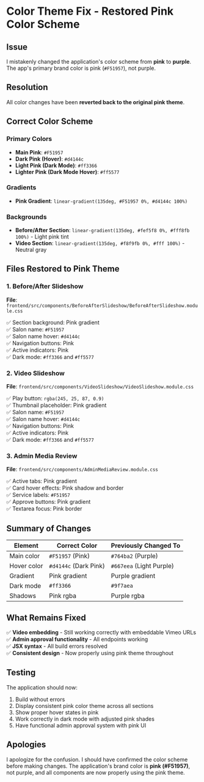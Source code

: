 # Color Theme Fix - Restored Pink Color Scheme

## Issue
I mistakenly changed the application's color scheme from **pink** to **purple**. The app's primary brand color is pink (`#F51957`), not purple.

## Resolution
All color changes have been **reverted back to the original pink theme**.

## Correct Color Scheme

### Primary Colors
- **Main Pink**: `#F51957`
- **Dark Pink (Hover)**: `#d4144c`
- **Light Pink (Dark Mode)**: `#ff3366`
- **Lighter Pink (Dark Mode Hover)**: `#ff5577`

### Gradients
- **Pink Gradient**: `linear-gradient(135deg, #F51957 0%, #d4144c 100%)`

### Backgrounds
- **Before/After Section**: `linear-gradient(135deg, #fef5f8 0%, #fff8fb 100%)` - Light pink tint
- **Video Section**: `linear-gradient(135deg, #f8f9fb 0%, #fff 100%)` - Neutral gray

## Files Restored to Pink Theme

### 1. Before/After Slideshow
**File**: `frontend/src/components/BeforeAfterSlideshow/BeforeAfterSlideshow.module.css`

✅ Section background: Pink gradient  
✅ Salon name: `#F51957`  
✅ Salon name hover: `#d4144c`  
✅ Navigation buttons: Pink  
✅ Active indicators: Pink  
✅ Dark mode: `#ff3366` and `#ff5577`

### 2. Video Slideshow
**File**: `frontend/src/components/VideoSlideshow/VideoSlideshow.module.css`

✅ Play button: `rgba(245, 25, 87, 0.9)`  
✅ Thumbnail placeholder: Pink gradient  
✅ Salon name: `#F51957`  
✅ Salon name hover: `#d4144c`  
✅ Navigation buttons: Pink  
✅ Active indicators: Pink  
✅ Dark mode: `#ff3366` and `#ff5577`

### 3. Admin Media Review
**File**: `frontend/src/components/AdminMediaReview.module.css`

✅ Active tabs: Pink gradient  
✅ Card hover effects: Pink shadow and border  
✅ Service labels: `#F51957`  
✅ Approve buttons: Pink gradient  
✅ Textarea focus: Pink border

## Summary of Changes

| Element | Correct Color | Previously Changed To |
|---------|--------------|----------------------|
| Main color | `#F51957` (Pink) | `#764ba2` (Purple) |
| Hover color | `#d4144c` (Dark Pink) | `#667eea` (Light Purple) |
| Gradient | Pink gradient | Purple gradient |
| Dark mode | `#ff3366` | `#9f7aea` |
| Shadows | Pink rgba | Purple rgba |

## What Remains Fixed

✅ **Video embedding** - Still working correctly with embeddable Vimeo URLs  
✅ **Admin approval functionality** - All endpoints working  
✅ **JSX syntax** - All build errors resolved  
✅ **Consistent design** - Now properly using pink theme throughout

## Testing

The application should now:
1. Build without errors
2. Display consistent pink color theme across all sections
3. Show proper hover states in pink
4. Work correctly in dark mode with adjusted pink shades
5. Have functional admin approval system with pink UI

## Apologies

I apologize for the confusion. I should have confirmed the color scheme before making changes. The application's brand color is **pink (#F51957)**, not purple, and all components are now properly using the pink theme.
